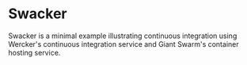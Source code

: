 # Swacker
Swacker is a minimal example illustrating continuous integration using Wercker's continuous integration service and Giant Swarm's container hosting service.



